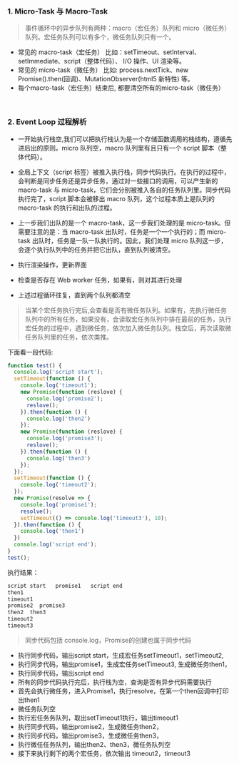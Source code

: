 ### 1. Micro-Task 与 Macro-Task

> 事件循环中的异步队列有两种：macro（宏任务）队列和 micro（微任务）队列。宏任务队列可以有多个，微任务队列只有一个。

- 常见的 macro-task（宏任务） 比如：setTimeout、setInterval、 setImmediate、script（整体代码）、 I/O 操作、UI 渲染等。
- 常见的 micro-task（微任务） 比如: process.nextTick、new Promise().then(回调)、MutationObserver(html5 新特性) 等。
- 每个macro-task（宏任务）结束后, 都要清空所有的micro-task（微任务）

&nbsp;

### 2. Event Loop 过程解析
- 一开始执行栈空,我们可以把执行栈认为是一个存储函数调用的栈结构，遵循先进后出的原则。micro 队列空，macro 队列里有且只有一个 script 脚本（整体代码）。

- 全局上下文（script 标签）被推入执行栈，同步代码执行。在执行的过程中，会判断是同步任务还是异步任务，通过对一些接口的调用，可以产生新的 macro-task 与 micro-task，它们会分别被推入各自的任务队列里。同步代码执行完了，script 脚本会被移出 macro 队列，这个过程本质上是队列的 macro-task 的执行和出队的过程。

- 上一步我们出队的是一个 macro-task，这一步我们处理的是 micro-task。但需要注意的是：当 macro-task 出队时，任务是一个一个执行的；而 micro-task 出队时，任务是一队一队执行的。因此，我们处理 micro 队列这一步，会逐个执行队列中的任务并把它出队，直到队列被清空。

- 执行渲染操作，更新界面
- 检查是否存在 Web worker 任务，如果有，则对其进行处理
- 上述过程循环往复，直到两个队列都清空
  
> 当某个宏任务执行完后,会查看是否有微任务队列。如果有，先执行微任务队列中的所有任务，如果没有，会读取宏任务队列中排在最前的任务，执行宏任务的过程中，遇到微任务，依次加入微任务队列。栈空后，再次读取微任务队列里的任务，依次类推。

下面看一段代码:
``` javascript
function test() {
  console.log('script start');
  setTimeout(function () {
    console.log('timeout1');
    new Promise(function (reslove) {
      console.log('promise2');
      reslove();
    }).then(function () {
      console.log('then2')
    });
    new Promise(function (reslove) {
      console.log('promise3');
      reslove();
    }).then(function () {
      console.log('then3')
    });
  });
  setTimeout(function () {
    console.log('timeout2');
  });
  new Promise(resolve => {
    console.log('promise1');
    resolve();
    setTimeout(() => console.log('timeout3'), 10);
  }).then(function () {
    console.log('then1')
  })
  console.log('script end');
}
test();
```

执行结果：

``` js
script start   promise1   script end
then1
timeout1
promise2  promise3
then2  then3
timeout2
timeout3
```

> 同步代码包括 console.log，Promise的创建也属于同步代码

- 执行同步代码，输出script start，生成宏任务setTimeout1，setTimeout2, 
- 执行同步代码，输出promise1，生成宏任务setTimeout3, 生成微任务then1，
- 执行同步代码，输出script end
- 所有的同步代码执行完后，执行栈为空，查询是否有异步代码需要执行
- 首先会执行微任务，进入Promise1，执行resolve，在第一个then回调中打印出then1
- 微任务队列空
- 执行宏任务务队列，取出setTimeout1执行，输出timeout1
- 执行同步代码，输出promise2，生成微任务then2，
- 执行同步代码，输出promise3，生成微任务then3，
- 执行微任任务队列，输出then2、then3，微任务队列空
- 接下来执行剩下的两个宏任务，依次输出 timeout2，timeout3

                    